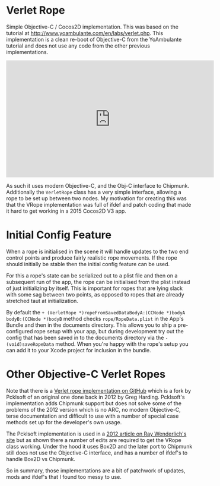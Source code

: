 Verlet Rope
===========

Simple Objective-C / Cocos2D implementation.  This was based on the tutorial
at http://www.yoambulante.com/en/labs/verlet.php.  This implementation is a 
clean re-boot of Objective-C from the YoAmbulante tutorial and does not use
any code from the other previous implementations.

<iframe width="560" height="315" src="https://www.youtube.com/embed/u-sbwSCPRQA" frameborder="0" allowfullscreen></iframe>

As such it uses modern Objective-C, and the Obj-C interface to Chipmunk.
Additionally the `VerletRope` class has a very simple interface, allowing
a rope to be set up between two nodes.  My motivation for creating this was that
the VRope implementation was full of ifdef and patch coding that made it hard
to get working in a 2015 Cocos2D V3 app.


Initial Config Feature
======================

When a rope is initialised in the scene it will handle updates to the two
end control points and produce fairly realistic rope movements.  If the rope
should initially be stable then the initial config feature can be used.

For this a rope's state can be serialized out to a plist file and then on a
subsequent run of the app, the rope can be initialised from the plist instead
of just initializing by itself.  This is important for ropes that are lying
slack with some sag between two points, as opposed to ropes that are already
stretched taut at initialization.

By default the `+ (VerletRope *)ropeFromSavedDataBodyA:(CCNode *)bodyA bodyB:(CCNode *)bodyB`
method checks `rope/RopeData.plist` in the App's Bundle and then in the documents
directory.  This allows you to ship a pre-configured rope setup with your app,
but during development try out the config that has been saved in to the documents
directory via the `- (void)saveRopeData` method.  When you're happy with the
rope's setup you can add it to your Xcode project for inclusion in the bundle.


Other Objective-C Verlet Ropes
==============================

Note that there is a [Verlet rope implementation on GitHub](https://github.com/pkclsoft/VRope/tree/chipmunk) which is a fork by
Pcklsoft of an original one done back in 2012 by Greg Harding.  Pcklsoft's implementation
adds Chipmunk support but does not solve some of the problems of the 2012 version which is
no ARC, no modern Objective-C, terse documentation and difficult to use with a number of special
case methods set up for the developer's own usage.

The Pcklsoft implementation is used in a [2012 article on Ray Wenderlich's site](http://www.raywenderlich.com/14793/how-to-make-a-game-like-cut-the-rope-part-1)
but as shown there a number of edits are required to get the VRope class working.
Under the hood it uses Box2D and the later port to Chipmunk still does not use
the Objective-C interface, and has a number of ifdef's to handle Box2D vs Chipmunk.

So in summary, those implementations are a bit of patchwork of updates, mods and
ifdef's that I found too messy to use.


